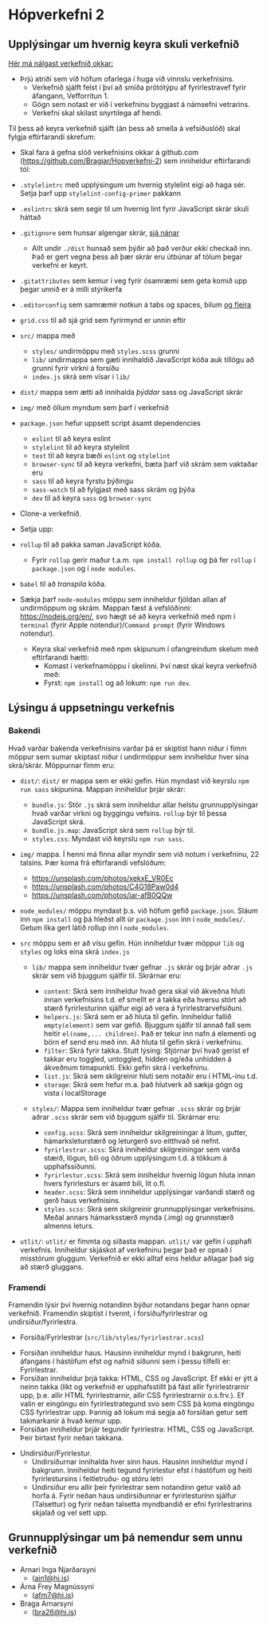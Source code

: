 # Hópverkefni 2

## Upplýsingar um hvernig keyra skuli verkefnið

[Hér má nálgast verkefnið okkar: ](https://notendur.hi.is/bra26/vefforritun/Hopverkefni1/)

- Þrjú atriði sem við höfum ofarlega í huga við vinnslu verkefnisins.
  - Verkefnið sjálft felst í því að smíða prótótýpu af fyrirlestravef fyrir áfangann, Vefforritun 1.
  - Gögn sem notast er við í verkefninu byggjast á námsefni vetrarins.
  - Verkefni skal skilast snyrtilega af hendi.

Til þess að keyra verkefnið sjálft (án þess að smella á vefsíðuslóð) skal fylgja eftirfarandi skrefum:

* Skal fara á gefna slóð verkefnisins okkar á github.com (https://github.com/Bragiar/Hopverkefni-2) sem inniheldur eftirfarandi tól:

* `.stylelintrc` með upplýsingum um hvernig stylelint eigi að haga sér. Setja þarf upp `stylelint-config-primer` pakkann
* `.eslintrc` skrá sem segir til um hvernig lint fyrir JavaScript skrár skuli háttað
* `.gitignore` sem hunsar algengar skrár, [sjá nánar](https://help.github.com/ignore-files/)
  - Allt undir `./dist` hunsað sem þýðir að það verður _ekki_ checkað inn. Það er gert vegna þess að þær skrár eru útbúnar af tólum þegar verkefni er keyrt.
* `.gitattributes` sem kemur í veg fyrir ósamræmi sem geta komið upp þegar unnið er á milli stýrikerfa
* `.editorconfig` sem samræmir notkun á tabs og spaces, bilum [og fleira](https://editorconfig.org/)
* `grid.css` til að sjá grid sem fyrirmynd er unnin eftir
* `src/` mappa með
  - `styles/` undirmöppu með `styles.scss` grunni
  - `lib/` undirmappa sem gæti innihaldið JavaScript kóða auk tillögu að grunni fyrir virkni á forsíðu
  - `index.js` skrá sem vísar í `lib/`
* `dist/` mappa sem ætti að innihalda _þýddar_ sass og JavaScript skrár
* `img/` með öllum myndum sem þarf í verkefnið
* `package.json` hefur uppsett script ásamt dependencies
  - `eslint` til að keyra eslint
  - `stylelint` til að keyra stylelint
  - `test` til að keyra bæði `eslint` og `stylelint`
  - `browser-sync` til að keyra verkefni, bæta þarf við skrám sem vaktaðar eru
  - `sass` til að keyra fyrstu þýðingu
  - `sass-watch` til að fylgjast með sass skrám og þýða
  - `dev` til að keyra `sass` og `browser-sync`

* Clone-a verkefnið.
* Setja upp: 
* `rollup` til að pakka saman JavaScript kóða.
  - Fyrir `rollup` gerir maður t.a.m. `npm install rollup` og þá fer `rollup` í `package.json` og í `node modules`. 
* `babel` til að _transpila_ kóða.


* Sækja þarf `node-modules` möppu sem inniheldur fjöldan allan af undirmöppum og skrám. Mappan fæst á vefslóðinni: https://nodejs.org/en/, svo hægt sé að keyra verkefnið með npm í `terminal` (fyrir Apple notendur)/`Command prompt` (fyrir Windows notendur).
  - Keyra skal verkefnið með npm skipunum í ofangreindum skelum með eftirfarandi hætti:
    - Komast í verkefnamöppu í skelinni. Því næst skal keyra verkefnið með: 
    - Fyrst: `npm install` og að lokum: `npm run dev`.

## Lýsingu á uppsetningu verkefnis

### Bakendi
Hvað varðar bakenda verkefnisins varðar þá er skiptist hann niður í fimm möppur sem sumar skiptast niður í undirmöppur sem inniheldur hver sína skrá/skrár. Möppurnar fimm eru:

* `dist/`: `dist/` er mappa sem er ekki gefin. Hún myndast við keyrslu `npm run sass` skipunina. Mappan inniheldur þrjár skrár:
  - `bundle.js`: Stór `.js` skrá sem inniheldur allar helstu grunnupplýsingar hvað varðar virkni og byggingu vefsins. `rollup` býr til þessa JavaScript skrá.
  - `bundle.js.map`: JavaScript skrá sem `rollup` býr til.
  - `styles.css`: Myndast við keyrslu `npm run sass`.

* `img/` mappa. Í henni má finna allar myndir sem við notum í verkefninu, 22 talsins. Þær koma frá eftirfarandi vefslóðum:
  - https://unsplash.com/photos/xekxE_VR0Ec
  - https://unsplash.com/photos/C4G18Paw0d4
  - https://unsplash.com/photos/iar-afB0QQw

* `node_modules/` möppu myndast þ.s. við höfum gefið `package.json`. Sláum inn `npm install` og þá hleðst allt úr `package.json` inn í `node_modules/`. Getum líka gert látið rollup inn í `node_modules`.

* `src` möppu sem er að vísu gefin. Hún inniheldur tvær möppur `lib` og `styles` og loks eina skrá `index.js` 

  - `lib/` mappa sem inniheldur tvær gefnar `.js` skrár og þrjár aðrar `.js` skrár sem við bjuggum sjálfir til. Skrárnar eru:
    - `content`: Skrá sem inniheldur hvað gera skal við ákveðna hluti innan verkefnisins t.d. ef smellt er á takka eða hversu stórt að stærð fyrirlesturinn sjálfur eigi að vera á fyrirlestrarvefsíðuni. 
    - `helpers.js`: Skrá sem er að hluta til gefin. Inniheldur fallið `empty(element)` sem var gefið. Bjuggum sjálfir til annað fall sem heitir `el(name,... children)`. Það er tekur inn nafn á elementi og börn ef send eru með inn. Að hluta til gefin skrá í verkefninu.
    - `filter`: Skrá fyrir takka. Stutt lýsing: Stjórnar því hvað gerist ef takkar eru toggled, untoggled, hidden og/eða unhidden á ákveðnum tímapunkti. Ekki gefin skrá í verkefninu.
    - `list.js`: Skrá sem skilgreinir hluti sem notaðir eru í HTML-inu t.d.
    - `storage`: Skrá sem hefur m.a. það hlutverk að sækja gögn og vista í localStorage

  - `styles/`: Mappa sem inniheldur tvær gefnar `.scss` skrár og þrjár aðrar `.scss` skrár sem við bjuggum sjálfir til. Skrárnar eru:
    -  `config.scss`: Skrá sem inniheldur skilgreiningar á litum, gutter, hámarksleturstærð og leturgerð svo eitthvað sé nefnt.
    - `fyrirlestrar.scss`: Skrá inniheldur skilgreiningar sem varða stærð, lögun, bili og öðrum upplýsingum t.d. á tökkum á upphafssíðunni.
    - `fyrirlestur.scss`: Skrá sem inniheldur hvernig lögun hluta innan hvers fyrirlesturs er ásamt bili, lit o.fl.
    - `header.scss`: Skrá sem inniheldur upplýsingar varðandi stærð og gerð haus verkefnisins. 
    - `styles.scss`: Skrá sem skilgreinir grunnupplýsingar verkefnisins. Meðal annars hámarksstærð mynda (.img) og grunnstærð almenns leturs.

 * `utlit/`: `utlit/` er fimmta og síðasta mappan. `utlit/` var gefin í upphafi verkefnis. Inniheldur skjáskot af verkefninu þegar það er opnað í misstórum gluggum. Verkefnið er ekki alltaf eins heldur aðlagar það sig að stærð gluggans.

 ### Framendi
 Framendin lýsir því hvernig notandinn býður notandans þegar hann opnar verkefnið. Framendin skiptist í tvennt, í forsíðu/fyrirlestrar og undirsíður/fyrirlestra.

 * Forsíða/Fyrirlestrar (`src/lib/styles/fyrirlestrar.scss`) 
  - Forsíðan inniheldur haus. Hausinn inniheldur mynd í bakgrunn, heiti áfangans í hástöfum efst og nafnið síðunni sem í þessu tilfelli er: Fyrirlestrar.
  - Forsíðan inniheldur þrjá takka: HTML, CSS og JavaScript. Ef ekki er ýtt á neinn takka (líkt og verkefnið er upphafsstillt þá fást allir fyrirlestrarnir upp, þ.e. allir HTML fyrirlestrarnir, allir CSS fyrirlestrarnir o.s.frv.). Ef valin er eingöngu ein fyrirlestrategund svo sem CSS þá koma eingöngu CSS fyrirlestrar upp. Þannig að lokum má segja að forsíðan getur sett takmarkanir á hvað kemur upp.
  - Forsíðan inniheldur þrjár tegundir fyrirlestra: HTML, CSS og JavaScript. Þeir birtast fyrir neðan takkana.

* Undirsíður/Fyrirlestur.
  - Undirsíðurnar innihalda hver sinn haus. Hausinn inniheldur mynd í bakgrunn. Inniheldur heiti tegund fyrirlestur efst í hástöfum og heiti fyrirlestursins í feitletruðu- og stóru letri
  - Undirsíður eru allir þeir fyrirlestrar sem notandinn getur valið að horfa á. Fyrir neðan haus undirsíðunnar er fyrirlesturinn sjálfur (Talsettur) og fyrir neðan talsetta myndbandið er efni fyrirlestrarins skjalað og vel sett upp.

## Grunnupplýsingar um þá nemendur sem unnu verkefnið

- Arnari Inga Njarðarsyni
    - (ain1@hi.is)
- Árna Frey Magnússyni
    - (afm7@hi.is)
- Braga Arnarsyni
    - (bra26@hi.is)

